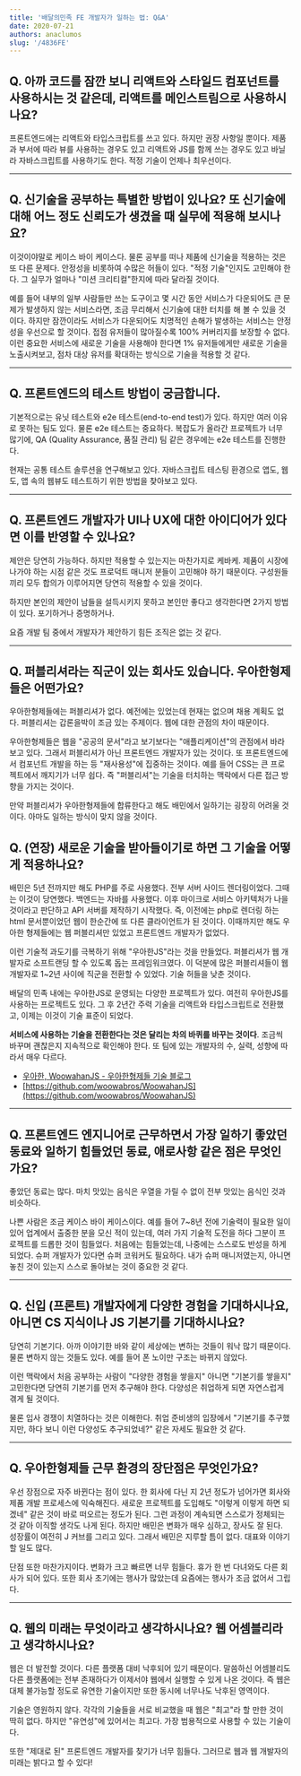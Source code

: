 ```yaml
---
title: '배달의민족 FE 개발자가 일하는 법: Q&A'
date: 2020-07-21
authors: anaclumos
slug: '/4836FE'
---
```


## Q. 아까 코드를 잠깐 보니 리액트와 스타일드 컴포넌트를 사용하시는 것 같은데, 리액트를 메인스트림으로 사용하시나요?

프론트엔드에는 리액트와 타입스크립트를 쓰고 있다. 하지만 권장 사항일 뿐이다. 제품과 부서에 따라 뷰를 사용하는 경우도 있고 리액트와 JS를 함께 쓰는 경우도 있고 바닐라 자바스크립트를 사용하기도 한다. 적정 기술이 언제나 최우선이다.

---

## Q. 신기술을 공부하는 특별한 방법이 있나요? 또 신기술에 대해 어느 정도 신뢰도가 생겼을 때 실무에 적용해 보시나요?

이것이야말로 케이스 바이 케이스다. 물론 공부를 떠나 제품에 신기술을 적용하는 것은 또 다른 문제다. 안정성을 비롯하여 수많은 허들이 있다. "적정 기술"인지도 고민해야 한다. 그 실무가 얼마나 "미션 크리티컬"한지에 따라 달라질 것이다.

예를 들어 내부의 일부 사람들만 쓰는 도구이고 몇 시간 동안 서비스가 다운되어도 큰 문제가 발생하지 않는 서비스라면, 조금 무리해서 신기술에 대한 터치를 해 볼 수 있을 것이다. 하지만 잠깐이라도 서비스가 다운되어도 치명적인 손해가 발생하는 서비스는 안정성을 우선으로 할 것이다. 접점 유저들이 많아질수록 100% 커버리지를 보장할 수 없다. 이런 중요한 서비스에 새로운 기술을 사용해야 한다면 1% 유저들에게만 새로운 기술을 노출시켜보고, 점차 대상 유저를 확대하는 방식으로 기술을 적용할 것 같다.

---

## Q. 프론트엔드의 테스트 방법이 궁금합니다.

기본적으로는 유닛 테스트와 e2e 테스트(end-to-end test)가 있다. 하지만 여러 이유로 못하는 팀도 있다. 물론 e2e 테스트는 중요하다. 복잡도가 올라간 프로젝트가 너무 많기에, QA (Quality Assurance, 품질 관리) 팀 같은 경우에는 e2e 테스트를 진행한다.

현재는 공통 테스트 솔루션을 연구해보고 있다. 자바스크립트 테스팅 환경으로 앱도, 웹도, 앱 속의 웹뷰도 테스트하기 위한 방법을 찾아보고 있다.

---

## Q. 프론트엔드 개발자가 UI나 UX에 대한 아이디어가 있다면 이를 반영할 수 있나요?

제안은 당연히 가능하다. 하지만 적용할 수 있는지는 마찬가지로 케바케. 제품이 시장에 나가야 하는 시점 같은 것도 프로덕트 매니저 분들이 고민해야 하기 때문이다. 구성원들끼리 모두 합의가 이루어지면 당연히 적용할 수 있을 것이다.

하지만 본인의 제안이 남들을 설득시키지 못하고 본인만 좋다고 생각한다면 2가지 방법이 있다. 포기하거나 증명하거나.

요즘 개발 팀 중에서 개발자가 제안하기 힘든 조직은 없는 것 같다.

---

## Q. 퍼블리셔라는 직군이 있는 회사도 있습니다. 우아한형제들은 어떤가요?

우아한형제들에는 퍼블리셔가 없다. 예전에는 있었는데 현재는 없으며 채용 계획도 없다. 퍼블리셔는 갑론을박이 조금 있는 주제이다. 웹에 대한 관점의 차이 때문이다.

우아한형제들은 웹을 "공공의 문서"라고 보기보다는 "애플리케이션"의 관점에서 바라보고 있다. 그래서 퍼블리셔가 아닌 프론트엔드 개발자가 있는 것이다. 또 프론트엔드에서 컴포넌트 개발을 하는 등 "재사용성"에 집중하는 것이다. 예를 들어 CSS는 큰 프로젝트에서 깨지기가 너무 쉽다. 즉 "퍼블리셔"는 기술을 터치하는 맥락에서 다른 접근 방향을 가지는 것이다.

만약 퍼블리셔가 우아한형제들에 합류한다고 해도 배민에서 일하기는 굉장히 어려울 것이다. 아마도 일하는 방식이 맞지 않을 것이다.

## Q. (연장) 새로운 기술을 받아들이기로 하면 그 기술을 어떻게 적용하나요?

배민은 5년 전까지만 해도 PHP를 주로 사용했다. 전부 서버 사이드 렌더링이었다. 그때는 이것이 당연했다. 백엔드는 자바를 사용했다. 이후 마이크로 서비스 아키텍처가 나을 것이라고 판단하고 API 서버를 제작하기 시작했다. 즉, 이전에는 php로 렌더링 하는 html 문서뿐이었던 웹이 한순간에 또 다른 클라이언트가 된 것이다. 이때까지만 해도 우아한 형제들에는 웹 퍼블리셔만 있었고 프론트엔드 개발자가 없었다.

이런 기술적 과도기를 극복하기 위해 "우아한JS"라는 것을 만들었다. 퍼블리셔가 웹 개발자로 소프트랜딩 할 수 있도록 돕는 프레임워크였다. 이 덕분에 많은 퍼블리셔들이 웹 개발자로 1~2년 사이에 직군을 전환할 수 있었다. 기술 허들을 낮춘 것이다.

배달의 민족 내에는 우아한JS로 운영되는 다양한 프로젝트가 있다. 여전히 우아한JS를 사용하는 프로젝트도 있다. 그 후 2년간 주력 기술을 리액트와 타입스크립트로 전환했고, 이제는 이것이 기술 표준이 되었다.

**서비스에 사용하는 기술을 전환한다는 것은 달리는 차의 바퀴를 바꾸는 것이다**. 조금씩 바꾸며 괜찮은지 지속적으로 확인해야 한다. 또 팀에 있는 개발자의 수, 실력, 성향에 따라서 매우 다르다.

- [우아한, WoowahanJS - 우아한형제들 기술 블로그](https://woowabros.github.io/tools/2016/09/07/woowahan-js.html)
- [https://github.com/woowabros/WoowahanJS](https://github.com/woowabros/WoowahanJS)

---

## Q. 프론트엔드 엔지니어로 근무하면서 가장 일하기 좋았던 동료와 일하기 힘들었던 동료, 애로사항 같은 점은 무엇인가요?

좋았던 동료는 많다. 마치 맛있는 음식은 우열을 가릴 수 없이 전부 맛있는 음식인 것과 비슷하다.

나쁜 사람은 조금 케이스 바이 케이스이다. 예를 들어 7~8년 전에 기술력이 필요한 일이 있어 업계에서 출중한 분을 모신 적이 있는데, 여러 가지 기술적 도전을 하다 그분이 프로젝트를 드롭한 것이 힘들었다. 처음에는 힘들었는데, 나중에는 스스로도 반성을 하게 되었다. 슈퍼 개발자가 있다면 슈퍼 코워커도 필요하다. 내가 슈퍼 매니저였는지, 아니면 놓친 것이 있는지 스스로 돌아보는 것이 중요한 것 같다.

---

## Q. 신입 (프론트) 개발자에게 다양한 경험을 기대하시나요, 아니면 CS 지식이나 JS 기본기를 기대하시나요?

당연히 기본기다. 아까 이야기한 바와 같이 세상에는 변하는 것들이 워낙 많기 때문이다. 물론 변하지 않는 것들도 있다. 예를 들어 폰 노이만 구조는 바뀌지 않았다.

이런 맥락에서 처음 공부하는 사람이 "다양한 경험을 쌓을지" 아니면 "기본기를 쌓을지" 고민한다면 당연히 기본기를 먼저 추구해야 한다. 다양성은 취업하게 되면 자연스럽게 겪게 될 것이다.

물론 입사 경쟁이 치열하다는 것은 이해한다. 취업 준비생의 입장에서 "기본기를 추구했지만, 하다 보니 이런 다양성도 추구되었네?" 같은 자세도 필요한 것 같다.

---

## Q. 우아한형제들 근무 환경의 장단점은 무엇인가요?

우선 장점으로 자주 바뀐다는 점이 있다. 한 회사에 다닌 지 2년 정도가 넘어가면 회사와 제품 개발 프로세스에 익숙해진다. 새로운 프로젝트를 도입해도 "이렇게 이렇게 하면 되겠네" 같은 것이 바로 떠오르는 정도가 된다. 그런 과정이 계속되면 스스로가 정체되는 것 같아 이직할 생각도 나게 된다. 하지만 배민은 변화가 매우 심하고, 장사도 잘 된다. 성장률이 여전히 J 커브를 그리고 있다. 그래서 배민은 지루할 틈이 없다. 대표와 이야기할 일도 많다.

단점 또한 마찬가지이다. 변화가 크고 빠르면 너무 힘들다. 휴가 한 번 다녀와도 다른 회사가 되어 있다. 또한 회사 초기에는 행사가 많았는데 요즘에는 행사가 조금 없어서 그립다.

---

## Q. 웹의 미래는 무엇이라고 생각하시나요? 웹 어셈블리라고 생각하시나요?

웹은 더 발전할 것이다. 다른 플랫폼 대비 낙후되어 있기 때문이다. 말씀하신 어셈블리도 다른 플랫폼에는 전부 존재하다가 이제서야 웹에서 실행할 수 있게 나온 것이다. 즉 웹은 대체 불가능할 정도로 유연한 기술이지만 또한 동시에 너무나도 낙후된 영역이다.

기술은 영원하지 않다. 각각의 기술들을 서로 비교했을 때 웹은 "최고"라 할 만한 것이 딱히 없다. 하지만 "유연성"에 있어서는 최고다. 가장 범용적으로 사용할 수 있는 기술이다.

또한 "제대로 된" 프론트엔드 개발자를 찾기가 너무 힘들다. 그러므로 웹과 웹 개발자의 미래는 밝다고 할 수 있다!
